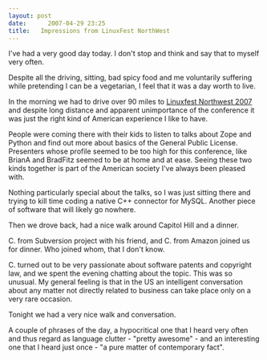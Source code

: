 ```yaml
---
layout: post
date:      2007-04-29 23:25
title:   Impressions from LinuxFest NorthWest
---
```


I've had a very good day today.
I don't stop and think and say that to myself very often.

Despite all the driving, sitting, bad spicy food and me voluntarily
suffering while pretending I can be a vegetarian, I feel that it was a day
worth to live.

In the morning we had to drive over 90 miles to <a
href="http://www.linuxfestnorthwest.org/">Linuxfest Northwest 2007</a> and
despite long distance and apparent unimportance of the conference it was
just the right kind of American experience I like to have.

People were coming there with their kids to listen to talks about Zope and
Python and find out more about basics of the General Public License.
Presenters whose profile seemed to be too high for this conference, like
BrianA and BradFitz seemed to be at home and at ease. Seeing these two kinds
together is part of the American society I've always been pleased with.

Nothing particularly special about the talks, so I was just sitting there
and trying to kill time coding a native C++ connector for MySQL. Another
piece of software that will likely go nowhere.

Then we drove back, had a nice walk around Capitol Hill and a dinner.

C. from Subversion project with his friend, and C. from Amazon joined us for dinner.
Who joined whom, that I don't know.

C. turned out to be very passionate about software patents and copyright
law, and we spent the evening chatting about the topic. This was so unusual.
My general feeling is that in the US an intelligent conversation about any
matter not directly related to business can  take place only on a very rare
occasion.

Tonight we had a very nice walk and conversation.

A couple of phrases of the day, a hypocritical one that I heard very often
and thus regard as language clutter - "pretty awesome" - and an interesting
one that I heard just once - "a pure matter of contemporary fact".
